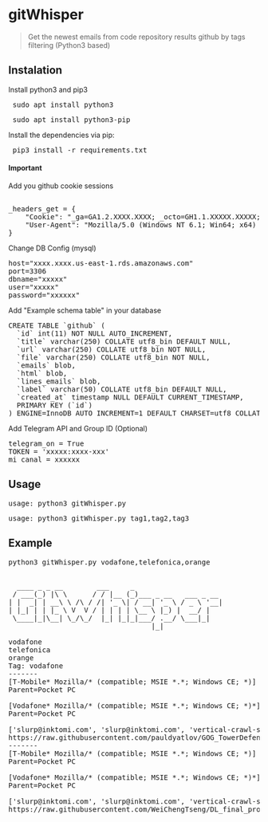 # gitWhisper
> Get the newest emails from code repository results github by tags filtering (Python3 based)


## Instalation

Install python3 and pip3

<pre> sudo apt install python3 </pre>
<pre> sudo apt install python3-pip</pre>

Install the dependencies via pip:

<pre> pip3 install -r requirements.txt </pre>

#### Important

Add you github cookie sessions
<pre>

_headers_get = {
    "Cookie": "_ga=GA1.2.XXXX.XXXX; _octo=GH1.1.XXXXX.XXXXX; tz=XXX%XX; has_recent_activity=1; _gid=GA1.2.XXX.XXX; _device_id=XXX; user_session=XX-XXX; __Host-user_session_same_site=XXX-X; logged_in=yes; dotcom_user=XXXX; _gh_sess=XXXX%3D%3D--XXX ",
    "User-Agent": "Mozilla/5.0 (Windows NT 6.1; Win64; x64) AppleWebKit/537.36 (KHTML, like Gecko) Chrome/61.0.3163.100 Safari/537.36",
}
</pre>

Change DB Config (mysql)
<pre>
host="xxxx.xxxx.us-east-1.rds.amazonaws.com"
port=3306
dbname="xxxxx"
user="xxxxx"
password="xxxxxx"
</pre>

Add "Example schema table" in your database
<pre>
CREATE TABLE `github` (
  `id` int(11) NOT NULL AUTO_INCREMENT,
  `title` varchar(250) COLLATE utf8_bin DEFAULT NULL,
  `url` varchar(250) COLLATE utf8_bin NOT NULL,
  `file` varchar(250) COLLATE utf8_bin NOT NULL,
  `emails` blob,
  `html` blob,
  `lines_emails` blob,
  `label` varchar(50) COLLATE utf8_bin DEFAULT NULL,
  `created_at` timestamp NULL DEFAULT CURRENT_TIMESTAMP,
  PRIMARY KEY (`id`)
) ENGINE=InnoDB AUTO_INCREMENT=1 DEFAULT CHARSET=utf8 COLLATE=utf8_bin;
</pre>

Add Telegram API and Group ID (Optional)
<pre>
telegram_on = True
TOKEN = 'xxxxx:xxxx-xxx'
mi_canal = xxxxxx
</pre>

## Usage
<pre>usage: python3 gitWhisper.py  </pre>
<pre>usage: python3 gitWhisper.py tag1,tag2,tag3 </pre>


## Example
<pre>
python3 gitWhisper.py vodafone,telefonica,orange


  ____ _ _ __        ___     _
 / ___(_) |\ \      / / |__ (_)___ _ __   ___ _ __
| |  _| | __\ \ /\ / /| '_ \| / __| '_ \ / _ \ '__|
| |_| | | |_ \ V  V / | | | | \__ \ |_) |  __/ |
 \____|_|\__| \_/\_/  |_| |_|_|___/ .__/ \___|_|
                                  |_|

vodafone
telefonica
orange
Tag: vodafone
-------
[T-Mobile* Mozilla/* (compatible; MSIE *.*; Windows CE; *)]
Parent=Pocket PC

[Vodafone* Mozilla/* (compatible; MSIE *.*; Windows CE; *)*]
Parent=Pocket PC

['slurp@inktomi.com', 'slurp@inktomi.com', 'vertical-crawl-support@yahoo-inc.com', 'crawler@exactseek.com', 'nhnbot@naver.com', 'bot@bot.bot', 'info@domaincrawler.com', 'lorkyll@444.net', 'support@meta-spinner.de', 'AlgoFeedback@miva.com', 'crawl@kyluka.com', 'andreas.heidoetting@thomson-webcast.net', 'crawler@pdfind.com', 'admin@google.com', 'shelob@gmx.net', 'tspyyp@tom.com', 'tspyyp@tom.com', 'crawler@www.fi', 'crawler@ah-ha.com', 'gazz@nttr.co.jp', 'knight@zook.in', 'noc@opendns.com', 'support@blogpulse.com', 'crawler_admin@podtech.net', 'support@tumblr.com', 'graeme@inclue.com', 'leehyun@cs.toronto.edu', 'gue@cis.uni-muenchen.de', 'sitemonitor@dnsvr.com', 'BecomeBot@exava.com', 'Exabot@exava.com', 'info@netcraft.com']
https://raw.githubusercontent.com/pauldyatlov/GOG_TowerDefence/20eb2c7bd111af9bf621d50adbe0985c58e89f0e/GOG_TowerDefence/Build/30-03_Data/Mono/etc/mono/browscap.ini
-------
[T-Mobile* Mozilla/* (compatible; MSIE *.*; Windows CE; *)]
Parent=Pocket PC

[Vodafone* Mozilla/* (compatible; MSIE *.*; Windows CE; *)*]
Parent=Pocket PC

['slurp@inktomi.com', 'slurp@inktomi.com', 'vertical-crawl-support@yahoo-inc.com', 'crawler@exactseek.com', 'nhnbot@naver.com', 'bot@bot.bot', 'info@domaincrawler.com', 'lorkyll@444.net', 'support@meta-spinner.de', 'AlgoFeedback@miva.com', 'crawl@kyluka.com', 'andreas.heidoetting@thomson-webcast.net', 'crawler@pdfind.com', 'admin@google.com', 'shelob@gmx.net', 'tspyyp@tom.com', 'tspyyp@tom.com', 'crawler@www.fi', 'crawler@ah-ha.com', 'gazz@nttr.co.jp', 'knight@zook.in', 'noc@opendns.com', 'support@blogpulse.com', 'crawler_admin@podtech.net', 'support@tumblr.com', 'graeme@inclue.com', 'leehyun@cs.toronto.edu', 'gue@cis.uni-muenchen.de', 'sitemonitor@dnsvr.com', 'BecomeBot@exava.com', 'Exabot@exava.com', 'info@netcraft.com']
https://raw.githubusercontent.com/WeiChengTseng/DL_final_project/347aaacc2ec3f79191bad82d4a2bed06d3f2a8c5/env/Soccer.app/Contents/MonoBleedingEdge/etc/mono/browscap.ini
